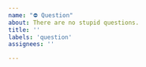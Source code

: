 ```yaml
---
name: "⛔ Question"
about: There are no stupid questions.
title: ''
labels: 'question'
assignees: ''

---
```

